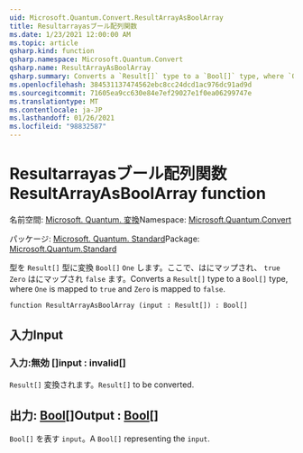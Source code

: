```yaml
---
uid: Microsoft.Quantum.Convert.ResultArrayAsBoolArray
title: Resultarrayasブール配列関数
ms.date: 1/23/2021 12:00:00 AM
ms.topic: article
qsharp.kind: function
qsharp.namespace: Microsoft.Quantum.Convert
qsharp.name: ResultArrayAsBoolArray
qsharp.summary: Converts a `Result[]` type to a `Bool[]` type, where `One` is mapped to `true` and `Zero` is mapped to `false`.
ms.openlocfilehash: 384531137474562ebc8cc24dcd1ac976dc91ad9d
ms.sourcegitcommit: 71605ea9cc630e84e7ef29027e1f0ea06299747e
ms.translationtype: MT
ms.contentlocale: ja-JP
ms.lasthandoff: 01/26/2021
ms.locfileid: "98832587"
---
```

# <a name="resultarrayasboolarray-function"></a><span data-ttu-id="94140-102">Resultarrayasブール配列関数</span><span class="sxs-lookup"><span data-stu-id="94140-102">ResultArrayAsBoolArray function</span></span>

<span data-ttu-id="94140-103">名前空間: [Microsoft. Quantum. 変換](xref:Microsoft.Quantum.Convert)</span><span class="sxs-lookup"><span data-stu-id="94140-103">Namespace: [Microsoft.Quantum.Convert](xref:Microsoft.Quantum.Convert)</span></span>

<span data-ttu-id="94140-104">パッケージ: [Microsoft. Quantum. Standard](https://nuget.org/packages/Microsoft.Quantum.Standard)</span><span class="sxs-lookup"><span data-stu-id="94140-104">Package: [Microsoft.Quantum.Standard](https://nuget.org/packages/Microsoft.Quantum.Standard)</span></span>


<span data-ttu-id="94140-105">型を `Result[]` 型に変換 `Bool[]` `One` します。ここで、はにマップされ、 `true` `Zero` はにマップされ `false` ます。</span><span class="sxs-lookup"><span data-stu-id="94140-105">Converts a `Result[]` type to a `Bool[]` type, where `One` is mapped to `true` and `Zero` is mapped to `false`.</span></span>

```qsharp
function ResultArrayAsBoolArray (input : Result[]) : Bool[]
```


## <a name="input"></a><span data-ttu-id="94140-106">入力</span><span class="sxs-lookup"><span data-stu-id="94140-106">Input</span></span>

### <a name="input--__invalidresult__"></a><span data-ttu-id="94140-107">入力:__無効 <Result>__[]</span><span class="sxs-lookup"><span data-stu-id="94140-107">input : __invalid<Result>__[]</span></span>

<span data-ttu-id="94140-108">`Result[]` 変換されます。</span><span class="sxs-lookup"><span data-stu-id="94140-108">`Result[]` to be converted.</span></span>



## <a name="output--bool"></a><span data-ttu-id="94140-109">出力: [Bool](xref:microsoft.quantum.lang-ref.bool)[]</span><span class="sxs-lookup"><span data-stu-id="94140-109">Output : [Bool](xref:microsoft.quantum.lang-ref.bool)[]</span></span>

<span data-ttu-id="94140-110">`Bool[]` を表す `input`。</span><span class="sxs-lookup"><span data-stu-id="94140-110">A `Bool[]` representing the `input`.</span></span>